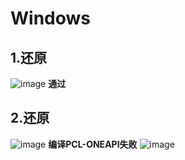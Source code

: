 # Windows
## 1.还原
![image](https://github.com/zhupailiangx/Works/assets/120553507/4bacc9d6-3924-48cf-83e6-854c8fc64b8f)
**通过**
## 2.还原
![image](https://github.com/zhupailiangx/Works/assets/120553507/438adcc9-b7ad-43df-be5c-1110de28c926)
**编译PCL-ONEAPI失败**
![image](https://github.com/zhupailiangx/Works/assets/120553507/cb5e9106-a777-4d21-8b8a-4cf798ec6d4f)

